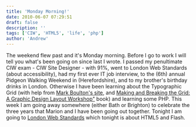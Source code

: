 ```yaml
---
title: 'Monday Morning!'
date: 2010-06-07 07:29:51
draft: false
description: ''
tags: ['CIW', 'HTML5', 'life', 'php']
author: 'Andrew'
---
```


The weekend flew past and it's Monday morning. Before I go to work I will tell you what's been going on since last I wrote. I passed my penultimate CIW exam - CIW Site Designer - with 91%, went to London Web Standards (about accessibility), had my first ever IT job interview, to the (6th) annual Pidgeon Walking Weekend in (Herefordshire), and to my brother's birthday drinks in London. Otherwise I have been learning about the Typographic Grid (with help from [Mark Boulton's site](http://www.markboulton.co.uk/journal/comments/five-simple-steps-to-designing-grid-systems-preface '5 simple steps to designing grid systems'), and [Making and Breaking the Grid: A Graphic Design Layout Workshop"](http://www.amazon.co.uk/Making-Breaking-Grid-Layout-Workshop/dp/1592531253 'making and breaking the grid [amazon.co.uk]') book) and learning some PHP. This week I am going away somewhere (either Bath or Brighton) to celebrate the three years that Marion and I have been going out together. Tonight I am going to [London Web Standards](http://www.londonwebstandards.org/ 'london web standards') which tonight is about HTML5 and Flash.
